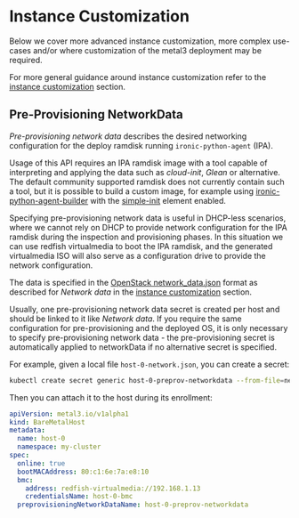 # Instance Customization

Below we cover more advanced instance customization, more complex use-cases
and/or where customization of the metal3 deployment may be required.

For more general guidance around instance customization refer to the
[instance customization](./instance_customization.md) section.

## Pre-Provisioning NetworkData

*Pre-provisioning network data* describes the desired networking configuration for the
deploy ramdisk running `ironic-python-agent` (IPA).

Usage of this API requires an IPA ramdisk image with a tool capable of interpreting and
applying the data such as *cloud-init*, *Glean* or alternative. The default community
supported ramdisk does not currently contain such a tool, but it is possible to build
a custom image, for example using [ironic-python-agent-builder][ipa_builder] with the
[simple-init][simple_init] element enabled.

Specifying pre-provisioning network data is useful in DHCP-less scenarios, where we
cannot rely on DHCP to provide network configuration for the IPA ramdisk during the
inspection and provisioning phases. In this situation we can use redfish virtualmedia
to boot the IPA ramdisk, and the generated virtualmedia ISO will also serve as a
configuration drive to provide the network configuration.

The data is specified in the [OpenStack network_data.json][network_data] format
as described for *Network data* in the [instance customization](./instance_customization.md) section.

Usually, one pre-provisioning network data secret is created per host and should be
linked to it like *Network data*. If you require the same configuration for
pre-provisioning and the deployed OS, it is only necessary to specify pre-provisioning
network data - the pre-provisioning secret is automatically applied to networkData if
no alternative secret is specified.

For example, given a local file `host-0-network.json`, you can create a secret:

```bash
kubectl create secret generic host-0-preprov-networkdata --from-file=networkData=host-0-network.json
```

Then you can attach it to the host during its enrollment:

```yaml
apiVersion: metal3.io/v1alpha1
kind: BareMetalHost
metadata:
  name: host-0
  namespace: my-cluster
spec:
  online: true
  bootMACAddress: 80:c1:6e:7a:e8:10
  bmc:
    address: redfish-virtualmedia://192.168.1.13
    credentialsName: host-0-bmc
  preprovisioningNetworkDataName: host-0-preprov-networkdata
```

[network_data]: https://docs.openstack.org/nova/latest/user/metadata.html#openstack-format-metadata
[ipa_builder]: https://docs.openstack.org/ironic-python-agent-builder/
[simple_init]: https://docs.openstack.org/diskimage-builder/latest/elements/simple-init/README.html
